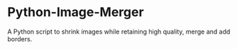 # Python-Image-Merger
A Python script to shrink images while retaining high quality, merge and add borders.
